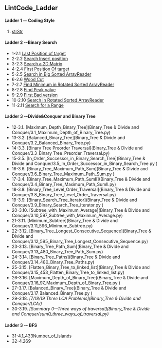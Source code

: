 ## LintCode_Ladder

#### Ladder 1 -- Coding Style

1. [strStr](Binary_Search/1.1_strStr.py)

#### Ladder 2 --Binary Search

* 1-2.1 [Last Position of target](Binary_Search/2.1_Last_Position_of_Target.py)
* 2-2.2 [Search Insert position](Binary_Search/2.2_Search_Insert_position.py)
* 3-2.3 [Search a 2D Matrix](Binary_Search/2.3_Search_a2D_Matrix.py)
* 4-2.4 [First Position Of target](Binary_Search/2.4_First_Position_of_Target.py)
* 5-2.5 [Search in Big Sorted ArrayReader](Binary_Search/2.5_Search_in_Big_Sorted_Array.py)
* 6-2.6 [Wood Cut](Binary_Search/2.6_Wood_Cut.py)
* 7-2.7 [Find Minimum in Rotated Sorted ArrayReader](Binary_Search/2.7_Find_Minimum_in_Rotated_Sorted_Array.py)
* 8-2.8 [Find Peak value](Binary_Search/2.8_Find_Peak_Value.py)
* 9-2.9 [First Bad version](Binary_Search/2.9_First_Bad_Version.py)
* 10-2.10 [Search in Rotated Sorted ArrayReader](Binary_Search/2.10_Search_In_Rotated_Sorted_Array.py)
* 11-2.11 [Search for a Range](Binary_Search/2.11_Search_For_A_Range.py)

#### Ladder 3 --Divide&Conquer and Binary Tree
* 12-3.1. [Maximum_Depth_Binary_Tree](Binary_Tree & Divide and Conquer/3.1_Maximum_Depth_of_Binary_Tree.py)
* 13-3.2. [Balanced_Binary_Tree](Binary_Tree & Divide and Conquer/3.2_Balanced_Binary_Tree.py)
* 14-3.3. [Binary Tree Preorder Traversal](Binary_Tree & Divide and Conquer/3.3_Binary_Tree_Preorder_Traversal.py)
* 15-3.5. [In_Order_Successor_in_Binary_Search_Tree](Binary_Tree & Divide and Conquer/3.5_In_Order_Successor_in_Binary_Search_Tree.py	)
* 16-3.6. [Binary_Tree_Maximum_Path_Sum](Binary_Tree & Divide and Conquer/3.6_Binary_Tree_Maximum_Path_Sum.py	)
* 17-3.4. [Binary_Tree_Maximum_Path_SumII](Binary_Tree & Divide and Conquer/3.4_Binary_Tree_Maximum_Path_SumII.py)
* 18-3.8. [Binary_Tree_Level_Order_Traversal](Binary_Tree & Divide and Conquer/3.8_Binary_Tree_Level_Order_Traversal.py)
* 19-3.9. [Binary_Search_Tree_Iterator](Binary_Tree & Divide and Conquer/3.9_Binary_Search_Tree_Iterator.py	)
* 20-3.10. [Subtree_with_Maximum_Average](Binary_Tree & Divide and Conquer/3.10_597_Subtree_with_Maximum_Average.py)
* 21-3.11. [Minimum_Subtree](Binary_Tree & Divide and Conquer/3.11_596_Minimum_Subtree.py)
* 22-3.12. [Binary_Tree_Longest_Consecutive_Sequence](Binary_Tree & Divide and Conquer/3.12_595_Binary_Tree_Longest_Consecutive_Sequence.py)
* 23-3.13. [Binary_Tree_Path_Sum](Binary_Tree & Divide and Conquer/3.13_480_Binary_Tree_Path_Sum.py)
* 24-3.14. [Binary_Tree_Paths](Binary_Tree & Divide and Conquer/3.14_480_Binary_Tree_Paths.py)
* 25-3.15. [Flatten_Binary_Tree_to_linked_list](Binary_Tree & Divide and Conquer/3.15_453_Flatten_Binary_Tree_to_linked_list.py)
* 26-3.16. [Maximum_Depth_of_Binary_Tree](Binary_Tree & Divide and Conquer/3.16_97_Maximum_Depth_of_Binary_Tree.py	)
* 27-3.17. [Balanced_Binary_Tree](Binary_Tree & Divide and Conquer/3.17_Balanced_Binary_Tree.py	)
* 29-3.18. *[7/18/19 Three LCA Problems](Binary_Tree & Divide and Conquer/LCA/)*
* 30-3.19. *[Summary 0--Three ways of traversal](Binary_Tree & Divide and Conquer/sum0_three_ways_of_traversal.py)*

#### Ladder 3 -- BFS
* 31-4.1_433[Number_of_Islands](Breadth_First_Search/4.1_433_Number_of_Islands.py)
* 32-4.269



